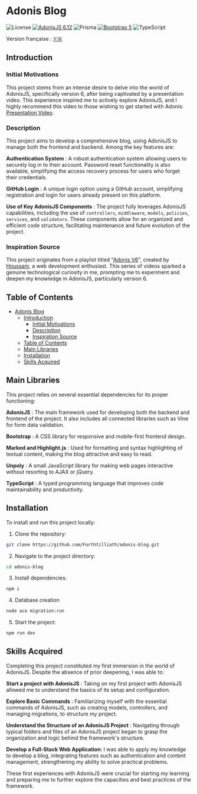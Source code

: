 # Adonis Blog

![License](https://img.shields.io/github/license/forthtilliath/adonis-blog?style=for-the-badge) [![AdonisJS 6.12](https://img.shields.io/badge/AdonisJS-6.12-blue?style=for-the-badge&logo=adonisjs)](https://adonisjs.com/) ![Prisma](https://img.shields.io/badge/Prisma-47848D?style=for-the-badge&logo=prisma&logoColor=white) [![Bootstrap 5](https://img.shields.io/badge/Bootstrap-5.3-blue?style=for-the-badge&logo=bootstrap)](https://getbootstrap.com/) ![TypeScript](https://img.shields.io/badge/-TypeScript-blue?logo=typescript&logoColor=white&style=for-the-badge)

Version française : [🇫🇷](README.fr.md)

## Introduction

### Initial Motivations

This project stems from an intense desire to delve into the world of AdonisJS, specifically version 6, after being captivated by a presentation video. This experience inspired me to actively explore AdonisJS, and I highly recommend this video to those wishing to get started with Adonis: [Presentation Video](https://www.youtube.com/watch?v=eLNg9yelCqw).

### Description

This project aims to develop a comprehensive blog, using AdonisJS to manage both the frontend and backend. Among the key features are:

**Authentication System** : A robust authentication system allowing users to securely log in to their account. Password reset functionality is also available, simplifying the access recovery process for users who forget their credentials.

**GitHub Login** : A unique login option using a GitHub account, simplifying registration and login for users already present on this platform.

**Use of Key AdonisJS Components** : The project fully leverages AdonisJS capabilities, including the use of ``controllers``, ``middleware``, ``models``, ``policies``, ``services``, and ``validators``. These components allow for an organized and efficient code structure, facilitating maintenance and future evolution of the project.

### Inspiration Source

This project originates from a playlist titled "[Adonis V6](https://www.youtube.com/playlist?list=PL_fWONAepR_D41KnEFMtqnhogOceHvUIh)", created by [Houssam](https://www.youtube.com/@HoussamCode), a web development enthusiast. This series of videos sparked a genuine technological curiosity in me, prompting me to experiment and deepen my knowledge in AdonisJS, particularly version 6.

## Table of Contents

- [Adonis Blog](#adonis-blog)
  - [Introduction](#introduction)
    - [Initial Motivations](#initial-motivations)
    - [Description](#description)
    - [Inspiration Source](#inspiration-source)
  - [Table of Contents](#table-of-contents)
  - [Main Libraries](#main-libraries)
  - [Installation](#installation)
  - [Skills Acquired](#skills-acquired)

## Main Libraries

This project relies on several essential dependencies for its proper functioning:

**AdonisJS** : The main framework used for developing both the backend and frontend of the project. It also includes all connected libraries such as Vine for form data validation.

**Bootstrap** : A CSS library for responsive and mobile-first frontend design.

**Marked and Highlight.js** : Used for formatting and syntax highlighting of textual content, making the blog attractive and easy to read.

**Unpoly** : A small JavaScript library for making web pages interactive without resorting to AJAX or jQuery.

**TypeScript** : A typed programming language that improves code maintainability and productivity.

## Installation

To install and run this project locally:

1. Clone the repository:
```bash
git clone https://github.com/Forthtilliath/adonis-blog.git
```

2. Navigate to the project directory:
```bash
cd adonis-blog
```

3. Install dependencies:
```bash
npm i
```

4. Database creation
```bash
node ace migration:run
```

5. Start the project:
```bash
npm run dev
```


## Skills Acquired

Completing this project constituted my first immersion in the world of AdonisJS. Despite the absence of prior deepening, I was able to:

**Start a project with AdonisJS** : Taking on my first project with AdonisJS allowed me to understand the basics of its setup and configuration.

**Explore Basic Commands** : Familiarizing myself with the essential commands of AdonisJS, such as creating models, controllers, and managing migrations, to structure my project.

**Understand the Structure of an AdonisJS Project** : Navigating through typical folders and files of an AdonisJS project began to grasp the organization and logic behind the framework's structure.

**Develop a Full-Stack Web Application**: I was able to apply my knowledge to develop a blog, integrating features such as authentication and content management, strengthening my ability to solve practical problems.

These first experiences with AdonisJS were crucial for starting my learning and preparing me to further explore the capacities and best practices of the framework.
